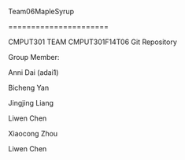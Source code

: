 Team06MapleSyrup

======================

CMPUT301 TEAM CMPUT301F14T06 Git Repository

Group Member:

Anni Dai (adai1)

Bicheng Yan

Jingjing Liang

Liwen Chen

Xiaocong Zhou

Liwen Chen

